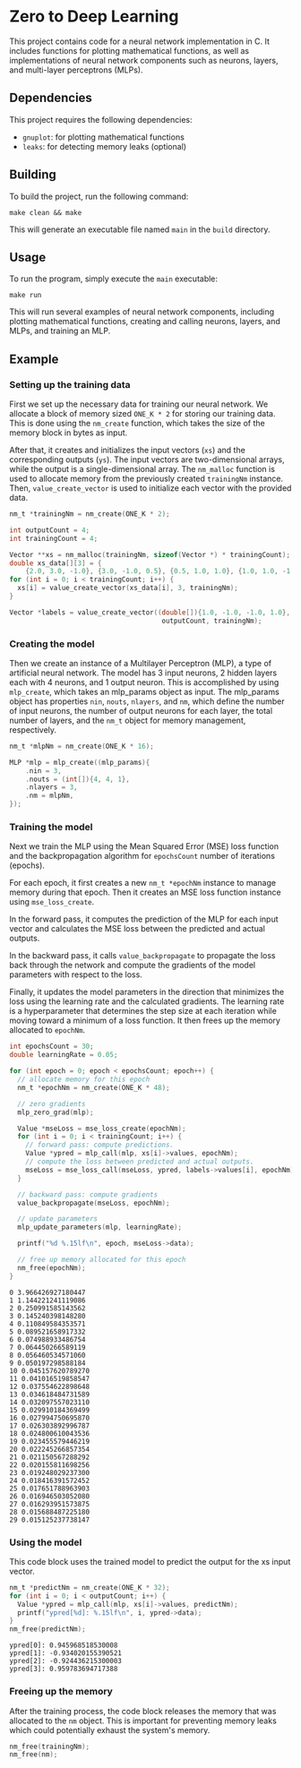 # Zero to Deep Learning

This project contains code for a neural network implementation in C. It includes functions for plotting mathematical functions, as well as implementations of neural network components such as neurons, layers, and multi-layer perceptrons (MLPs).

## Dependencies

This project requires the following dependencies:

- `gnuplot`: for plotting mathematical functions
- `leaks`: for detecting memory leaks (optional)

## Building

To build the project, run the following command:

```
make clean && make
```

This will generate an executable file named `main` in the `build` directory.

## Usage

To run the program, simply execute the `main` executable:

```
make run
```

This will run several examples of neural network components, including plotting mathematical functions, creating and calling neurons, layers, and MLPs, and training an MLP.

## Example

### Setting up the training data

First we set up the necessary data for training our neural network. We allocate a block of memory sized `ONE_K * 2` for storing our training data. This is done using the `nm_create` function, which takes the size of the memory block in bytes as input.

After that, it creates and initializes the input vectors (`xs`) and the corresponding outputs (`ys`). The input vectors are two-dimensional arrays, while the output is a single-dimensional array. The `nm_malloc` function is used to allocate memory from the previously created `trainingNm` instance. Then, `value_create_vector` is used to initialize each vector with the provided data.

```c
nm_t *trainingNm = nm_create(ONE_K * 2);

int outputCount = 4;
int trainingCount = 4;

Vector **xs = nm_malloc(trainingNm, sizeof(Vector *) * trainingCount);
double xs_data[][3] = {
    {2.0, 3.0, -1.0}, {3.0, -1.0, 0.5}, {0.5, 1.0, 1.0}, {1.0, 1.0, -1.0}};
for (int i = 0; i < trainingCount; i++) {
  xs[i] = value_create_vector(xs_data[i], 3, trainingNm);
}

Vector *labels = value_create_vector((double[]){1.0, -1.0, -1.0, 1.0},
                                      outputCount, trainingNm);

```

### Creating the model

Then we create an instance of a Multilayer Perceptron (MLP), a type of artificial neural network. The model has 3 input neurons, 2 hidden layers each with 4 neurons, and 1 output neuron. This is accomplished by using `mlp_create`, which takes an mlp_params object as input. The mlp_params object has properties `nin`, `nouts`, `nlayers`, and `nm`, which define the number of input neurons, the number of output neurons for each layer, the total number of layers, and the `nm_t` object for memory management, respectively.

```c
nm_t *mlpNm = nm_create(ONE_K * 16);

MLP *mlp = mlp_create((mlp_params){
    .nin = 3,
    .nouts = (int[]){4, 4, 1},
    .nlayers = 3,
    .nm = mlpNm,
});
```

### Training the model

Next we train the MLP using the Mean Squared Error (MSE) loss function and the backpropagation algorithm for `epochsCount` number of iterations (epochs).

For each epoch, it first creates a new `nm_t *epochNm` instance to manage memory during that epoch. Then it creates an MSE loss function instance using `mse_loss_create`.

In the forward pass, it computes the prediction of the MLP for each input vector and calculates the MSE loss between the predicted and actual outputs.

In the backward pass, it calls `value_backpropagate` to propagate the loss back through the network and compute the gradients of the model parameters with respect to the loss.

Finally, it updates the model parameters in the direction that minimizes the loss using the learning rate and the calculated gradients. The learning rate is a hyperparameter that determines the step size at each iteration while moving toward a minimum of a loss function. It then frees up the memory allocated to `epochNm`.

```c
int epochsCount = 30;
double learningRate = 0.05;

for (int epoch = 0; epoch < epochsCount; epoch++) {
  // allocate memory for this epoch
  nm_t *epochNm = nm_create(ONE_K * 48);

  // zero gradients
  mlp_zero_grad(mlp);

  Value *mseLoss = mse_loss_create(epochNm);
  for (int i = 0; i < trainingCount; i++) {
    // forward pass: compute predictions.
    Value *ypred = mlp_call(mlp, xs[i]->values, epochNm);
    // compute the loss between predicted and actual outputs.
    mseLoss = mse_loss_call(mseLoss, ypred, labels->values[i], epochNm);
  }

  // backward pass: compute gradients
  value_backpropagate(mseLoss, epochNm);

  // update parameters
  mlp_update_parameters(mlp, learningRate);

  printf("%d %.15lf\n", epoch, mseLoss->data);

  // free up memory allocated for this epoch
  nm_free(epochNm);
}
```

```
0 3.966426927180447
1 1.144221241119086
2 0.250991585143562
3 0.145240398148280
4 0.110849584353571
5 0.089521658917332
6 0.074988933486754
7 0.064450266589119
8 0.056460534571060
9 0.050197298588184
10 0.045157620789270
11 0.041016519858547
12 0.037554622898648
13 0.034618484731589
14 0.032097557023110
15 0.029910184369499
16 0.027994750695870
17 0.026303892996787
18 0.024800610043536
19 0.023455579446219
20 0.022245266857354
21 0.021150567288292
22 0.020155811698256
23 0.019248029237300
24 0.018416391572452
25 0.017651788963903
26 0.016946503052080
27 0.016293951573875
28 0.015688487225180
29 0.015125237738147
```

### Using the model

This code block uses the trained model to predict the output for the xs input vector.

```c
nm_t *predictNm = nm_create(ONE_K * 32);
for (int i = 0; i < outputCount; i++) {
  Value *ypred = mlp_call(mlp, xs[i]->values, predictNm);
  printf("ypred[%d]: %.15lf\n", i, ypred->data);
}
nm_free(predictNm);
```

```
ypred[0]: 0.945968518530008
ypred[1]: -0.934020155390521
ypred[2]: -0.924436215300003
ypred[3]: 0.959783694717388
```

### Freeing up the memory

After the training process, the code block releases the memory that was allocated to the `nm` object. This is important for preventing memory leaks which could potentially exhaust the system's memory.

```c
nm_free(trainingNm);
nm_free(nm);
```
